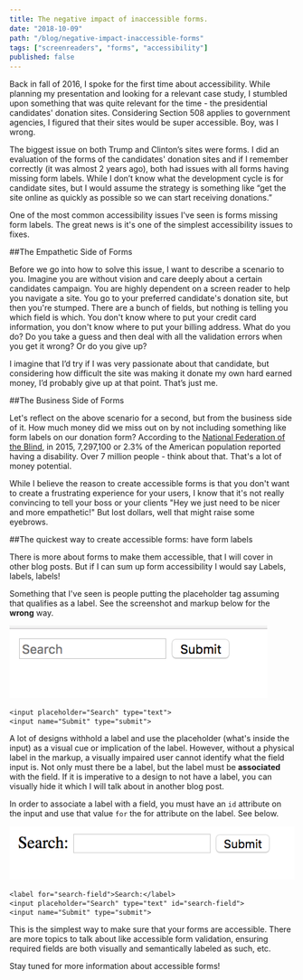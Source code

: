 ```yaml
---
title: The negative impact of inaccessible forms. 
date: "2018-10-09"
path: "/blog/negative-impact-inaccessible-forms"
tags: ["screenreaders", "forms", "accessibility"]
published: false
---
```


Back in fall of 2016, I spoke for the first time about accessibility. While planning my presentation and looking for a relevant case study, I stumbled upon something that was quite relevant for the time - the presidential candidates' donation sites. Considering Section 508 applies to government agencies, I figured that their sites would be super accessible. Boy, was I wrong.

The biggest issue on both Trump and Clinton’s sites were forms. I did an evaluation of the forms of the candidates' donation sites and if I remember correctly (it was almost 2 years ago), both had issues with all forms having missing form labels. While I don’t know what the development cycle is for candidate sites, but I would assume the strategy is something like “get the site online as quickly as possible so we can start receiving donations.”

One of the most common accessibility issues I've seen is forms missing form labels. The great news is it's one of the simplest accessibility issues to fixes. 

##The Empathetic Side of Forms

Before we go into how to solve this issue, I want to describe a scenario to you. Imagine you are without vision and care deeply about a certain candidates campaign. You are highly dependent on a screen reader to help you navigate a site. You go to your preferred candidate's donation site, but then you're stumped. There are a bunch of fields, but nothing is telling you which field is which. You don't know where to put your credit card information, you don't know where to put your billing address. What do you do? Do you take a guess and then deal with all the validation errors when you get it wrong? Or do you give up?

I imagine that I’d try if I was very passionate about that candidate, but considering how difficult the site was making it donate my own hard earned money, I’d probably give up at that point. That’s just me.

##The Business Side of Forms

Let's reflect on the above scenario for a second, but from the business side of it. How much money did we miss out on by not including something like form labels on our donation form? According to the [National Federation of the Blind](https://nfb.org/blindness-statistics), in 2015, 7,297,100 or 2.3% of the American population reported having a disability. Over 7 million people - think about that. That's a lot of money potential.

While I believe the reason to create accessible forms is that you don't want to create a frustrating experience for your users, I know that it's not really convincing to tell your boss or your clients "Hey we just need to be nicer and more empathetic!" But lost dollars, well that might raise some eyebrows.

##The quickest way to create accessible forms: have form labels

There is more about forms to make them accessible, that I will cover in other blog posts. But if I can sum up form accessibility I would say Labels, labels, labels!

Something that I've seen is people putting the placeholder tag assuming that qualifies as a label. See the screenshot and markup below for the **wrong** way.

![Inaccessible form with no form label](./search-without-label.png "Inaccessible Form")

```
<input placeholder="Search" type="text">
<input name="Submit" type="submit">
```

A lot of designs withhold a label and use the placeholder (what's inside the input) as a visual cue or implication of the label. However, without a physical label in the markup, a visually impaired user cannot identify what the field input is. Not only must there be a label, but the label must be **associated** with the field. If it is imperative to a design to not have a label, you can visually hide it which I will talk about in another blog post.

In order to associate a label with a field, you must have an `id` attribute on the input and use that value `for` the for attribute on the label. See below.

![search form with label](./search-with-label.png "Search Form with Label")

```
<label for="search-field">Search:</label>
<input placeholder="Search" type="text" id="search-field">
<input name="Submit" type="submit">
```

This is the simplest way to make sure that your forms are accessible. There are more topics to talk about like accessible form validation, ensuring required fields are both visually and semantically labeled as such, etc.

Stay tuned for more information about accessible forms!


